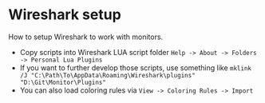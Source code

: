 # Wireshark setup
How to setup Wireshark to work with monitors.

 * Copy scripts into Wireshark LUA script folder `Help -> About -> Folders -> Personal Lua Plugins`
 * If you want to further develop those scripts, use something like `mklink /J "C:\Path\To\AppData\Roaming\Wireshark\plugins" "D:\Git\Monitor\Plugins"`
 * You can also load coloring rules via `View -> Coloring Rules -> Import`
